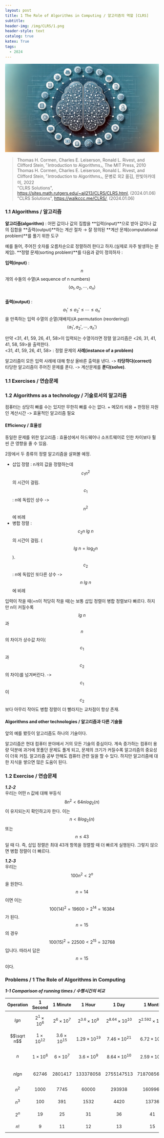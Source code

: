 ```yaml
---
layout: post
title: 1 The Role of Algorithms in Computing / 알고리즘의 역할 [CLRS] 
subtitle: 
header-img: /img/CLRS/1.png
header-style: text
catalog: true
katex: True
tags:
  - 2024
---
```


![Alt text](/img/CLRS/1.png)   

>  Thomas H. Cormen, Charles E. Leiserson, Ronald L. Rivest, and Clifford Stein, ⌜Introduction to Algorithms⌟, The MIT Press, 2010   
> Thomas H. Cormen, Charles E. Leiserson, Ronald L. Rivest, and Clifford Stein, ⌜Introduction to Algorithms⌟, 문병로 외2 옮김, 한빛아카데미, 2022   
> "CLRS Solutions", https://sites.math.rutgers.edu/~ajl213/CLRS/CLRS.html, (2024.01.06)   
> "CLRS Solutions", https://walkccc.me/CLRS/, (2024.01.06)   


### 1.1 Algorithms / 알고리즘
**알고리즘(algorithm)** : 어떤 값이나 값의 집합을 **입력(input)**으로 받아 값이나 값의 집합을 **출력(output)**하는 계산 절차 → 잘 정의된 **계산 문제(computational problem)**를 풀기 위한 도구   

예를 들어, 주어진 숫자를 오름차순으로 정렬하려 한다고 하자.(실제로 자주 발생하는 문제임). **정렬 문제(sorting problem)**를 다음과 같이 정의하자 :   

**입력(input)** : $$n$$ 개의 수들의 수열(A sequence of n numbers) $$\langle a_1, a_2, \cdots ,a_n  \rangle$$   
**출력(output)** : $$a_1' \leq a_2' \leq \cdots \leq a_n'$$을 만족하는 입력 수열의 순열(재배치)(A permutation (reordering)) $$\langle a_1', a_2', \cdots ,a_n'  \rangle$$   

만약 <31, 41, 59, 26, 41, 58>이 입력되는 수열이라면 정렬 알고리즘은 <26, 31, 41, 41, 58, 59>을 출력한다.   
<31, 41, 59, 26, 41, 58> : 정렬 문제의 **사례(instance of a problem)**   

알고리즘이 모든 입력 사례에 대해 항상 올바른 출력을 낸다. -> **타당하다(correct)**   
타당한 알고리즘이 주어진 문제를 푼다. -> 계산문제를 **푼다(solve)**.   


### 1.1 Exercises / 연습문제


### 1.2 Algorithms as a technology / 기술로서의 알고리즘
컴퓨터는 상당히 빠를 수는 있지만 무한히 빠를 수는 없다. + 메모리 비용 + 한정된 자원인 계산시간 -> 효율적인 알고리즘 필요

#### Efficiency / 효율성
동일한 문제를 위한 알고리즘 : 효율성에서 하드웨어나 소프트웨어로 인한 차이보다 훨씬 큰 영향을 줄 수 있음.   

2장에서 두 종류의 정렬 알고리즘을 살펴볼 예정.
* 삽입 정렬 : n개의 값을 정렬하는데 $$c_1 n^2$$의 시간이 걸림. $$c_1$$ : n에 독립인 상수 -> $$n^2$$에 비례   
* 병합 정렬 : $$c_2 n\:lg \: n$$의 시간이 걸림. ($$lg \: n = \log_{2}{n}$$). $$c_2$$ : n에 독립인 또다른 상수 -> $$n\:lg \: n$$에 비례   

입력이 작을 때(=n이 적당히 작을 때)는 보통 삽입 정렬이 병합 정렬보다 빠르다. 하지만 n이 커질수록 $$lg \: n$$과 $$n$$의 차이가 상수값 차이($$c_1$$과 $$c_2$$의 차이)를 넘겨버린다. -> $$c_1$$이 $$c_2$$보다 아무리 작아도 병합 정렬이 더 빨라지는 교차점이 항상 존재.   

#### Algorithms and other technologies / 알고리즘과 다른 기술들
앞의 예를 봤듯이 알고리즘도 하나의 기술이다.

알고리즘은 현대 컴퓨터 분야에서 거의 모든 기술의 중심이다. 계속 증가하는 컴퓨터 용량 덕분에 과거에 못풀던 문제도 풀게 되고, 문제의 크기가 커질수록 알고리즘의 중요성이 더욱 커짐. 알고리즘 공부 안해도 컴퓨터 관련 일을 할 수 있다. 하지만 알고리즘에 대한 지식을 쌓으면 많은 도움이 된다.

### 1.2 Exercise / 연습문제

***1.2-2***   
우리는 어떤 n 값에 대해 부등식 $$8n^2 < 64n log_2(n)$$이 유지되는지 확인하고자 한다. 이는 $$n < 8 log_2 (n)$$ 또는 $$n ≤ 43$$일 때 다. 즉, 삽입 정렬은 최대 43개 항목을 정렬할 때 더 빠르게 실행된다. 그렇지 않으면 병합 정렬이 더 빠르다.   


***1.2-3***   
우리는 $$100n^2 < 2^n$$을 원한다. $$n = 14$$이면 이는 $$100(14)^2 =
19600 > 2^{14} = 16384$$가 된다. $$n = 15$$의 경우 $$100(15)^2 = 22500 < 2^{15} = 32768$$입니다. 따라서 답은 $$n = 15$$이다.   


### Problems / 1 The Role of Algorithms in Computing

***1-1 Comparison of running times / 수행시간의 비교***

| Operation | 1 Second | 1 Minute | 1 Hour | 1 Day | 1 Month | 1 Year | 1 Century |
|:-----------:|:----------:|:----------:|:--------:|:-------:|:---------:|:--------:|:-----------:|
| $$lg n$$      | $$2^1×10^6$$ | $$2^6×10^7$$ | $$2^{3.6}×10^9$$ | $$2^{8.64} × 10^{10}$$ | $$2^{2.592} × 10^{12}$$ | $$2^{3.1536}×10^{13}$$ | $$2^{3.15576}×10^{15}$$ |
| $$\sqrt n$$        | $$1×10^{12}$$  | $$3.6×10^{15}$$ | $$1.29×10^{19}$$ | $$7.46×10^{21}$$ | $$6.72×10^{24}$$ | $$9.95×10^{26}$$ | $$9.96×10^{30}$$ |
| $$n$$         | $$1×10^6$$   | $$6×10^7$$    | $$3.6×10^9$$  | $$8.64×10^{10}$$ | $$2.59×10^{12}$$ | $$3.15×10^{13}$$ | $$3.16×10^{15}$$ |
| $$n lg n$$    | $$62746$$    | $$2801417$$   | $$133378058$$ | $$2755147513$$ | $$71870856404$$ | $$797633893349$$ | $$6.86×10^{13}$$ |
| $$n^2$$       | $$1000$$     | $$7745$$      | $$60000$$    | $$293938$$    | $$1609968$$   | $$5615692$$  | $$56176151$$  |
| $$n^3$$       | $$100$$      | $$391$$       | $$1532$$     | $$4420$$      | $$13736$$     | $$31593$$    | $$146679$$    |
| $$2^n$$       | $$19$$       | $$25$$        | $$31$$       | $$36$$        | $$41$$        | $$44$$       | $$51$$        |
| $$n!$$        | $$9$$        | $$11$$        | $$12$$       | $$13$$        | $$15$$        | $$16$$       | $$17$$        |
